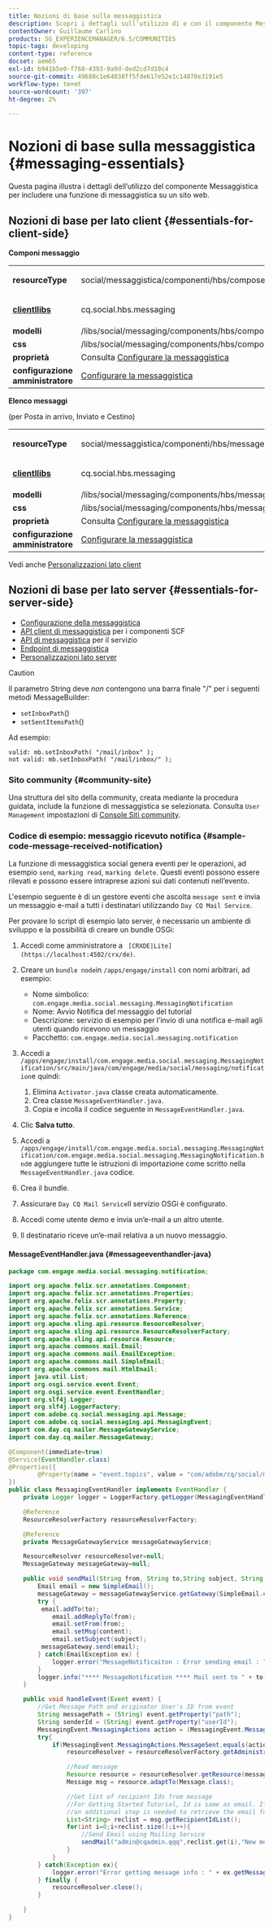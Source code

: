 ```yaml
---
title: Nozioni di base sulla messaggistica
description: Scopri i dettagli sull’utilizzo di e con il componente Messaggistica per includere una funzione di messaggistica su un sito web.
contentOwner: Guillaume Carlino
products: SG_EXPERIENCEMANAGER/6.5/COMMUNITIES
topic-tags: developing
content-type: reference
docset: aem65
exl-id: b941b5e0-f768-4393-9a9d-ded2cd7d10c4
source-git-commit: 49688c1e64038ff5fde617e52e1c14878e3191e5
workflow-type: tm+mt
source-wordcount: '397'
ht-degree: 2%

---
```


# Nozioni di base sulla messaggistica {#messaging-essentials}

Questa pagina illustra i dettagli dell’utilizzo del componente Messaggistica per includere una funzione di messaggistica su un sito web.

## Nozioni di base per lato client {#essentials-for-client-side}

**Componi messaggio**

<table>
 <tbody>
  <tr>
   <td> <strong>resourceType</strong></td>
   <td><p>social/messaggistica/componenti/hbs/composemessage</p> </td>
  </tr>
  <tr>
   <td> <a href="/help/communities/client-customize.md#clientlibs-for-scf" target="_blank"><strong>clientllibs</strong></a></td>
   <td><p>cq.social.hbs.messaging</p> </td>
  </tr>
  <tr>
   <td> <strong>modelli</strong></td>
   <td>/libs/social/messaging/components/hbs/composemessage/composemessage.hbs</td>
  </tr>
  <tr>
   <td><strong>css</strong></td>
   <td>/libs/social/messaging/components/hbs/composemessage/clientlibs/composemessage.css</td>
  </tr>
  <tr>
   <td><strong>proprietà</strong></td>
   <td>Consulta <a href="/help/communities/configure-messaging.md" target="_blank">Configurare la messaggistica</a></td>
  </tr>
  <tr>
   <td><strong>configurazione amministratore</strong></td>
   <td><a href="/help/communities/messaging.md">Configurare la messaggistica</a></td>
  </tr>
 </tbody>
</table>

**Elenco messaggi**

(per Posta in arrivo, Inviato e Cestino)

<table>
 <tbody>
  <tr>
   <td> <strong>resourceType</strong></td>
   <td><p>social/messaggistica/componenti/hbs/messagebox</p> </td>
  </tr>
  <tr>
   <td> <a href="/help/communities/client-customize.md#clientlibs-for-scf" target="_blank"><strong>clientllibs</strong></a></td>
   <td><p>cq.social.hbs.messaging</p> </td>
  </tr>
  <tr>
   <td> <strong>modelli</strong></td>
   <td>/libs/social/messaging/components/hbs/messagebox/messagebox.hbs</td>
  </tr>
  <tr>
   <td><strong>css</strong></td>
   <td>/libs/social/messaging/components/hbs/messagebox/clientlibs/messagebox.css</td>
  </tr>
  <tr>
   <td><strong>proprietà</strong></td>
   <td>Consulta <a href="/help/communities/configure-messaging.md" target="_blank">Configurare la messaggistica</a></td>
  </tr>
  <tr>
   <td><strong>configurazione amministratore</strong></td>
   <td><a href="/help/communities/messaging.md" target="_blank">Configurare la messaggistica</a></td>
  </tr>
 </tbody>
</table>

Vedi anche [Personalizzazioni lato client](/help/communities/client-customize.md)

## Nozioni di base per lato server {#essentials-for-server-side}

* [Configurazione della messaggistica](/help/communities/configure-messaging.md)
* [API client di messaggistica](https://developer.adobe.com/experience-manager/reference-materials/6-5/javadoc/com/adobe/cq/social/messaging/client/api/package-summary.html) per i componenti SCF
* [API di messaggistica](https://developer.adobe.com/experience-manager/reference-materials/6-5/javadoc/com/adobe/cq/social/messaging/api/package-summary.html) per il servizio
* [Endpoint di messaggistica](https://developer.adobe.com/experience-manager/reference-materials/6-5/javadoc/com/adobe/cq/social/messaging/client/endpoints/package-summary.html)
* [Personalizzazioni lato server](/help/communities/server-customize.md)

>[!CAUTION]
>
>Il parametro String deve *non* contengono una barra finale &quot;/&quot; per i seguenti metodi MessageBuilder:
>
>* `setInboxPath`()
>* `setSentItemsPath`()
>
>Ad esempio:
>
>```
>valid: mb.setInboxPath( "/mail/inbox" );
> not valid: mb.setInboxPath( "/mail/inbox/" );
>```

### Sito community {#community-site}

Una struttura del sito della community, creata mediante la procedura guidata, include la funzione di messaggistica se selezionata. Consulta `User Management` impostazioni di [Console Siti community](/help/communities/sites-console.md#user-management).

### Codice di esempio: messaggio ricevuto notifica {#sample-code-message-received-notification}

La funzione di messaggistica social genera eventi per le operazioni, ad esempio `send`, `marking read`, `marking delete`. Questi eventi possono essere rilevati e possono essere intraprese azioni sui dati contenuti nell’evento.

L&#39;esempio seguente è di un gestore eventi che ascolta `message sent` e invia un messaggio e-mail a tutti i destinatari utilizzando `Day CQ Mail Service`.

Per provare lo script di esempio lato server, è necessario un ambiente di sviluppo e la possibilità di creare un bundle OSGi:

1. Accedi come amministratore a ` [CRXDE|Lite](https://localhost:4502/crx/de)`.
1. Creare un `bundle node`in `/apps/engage/install` con nomi arbitrari, ad esempio:

   * Nome simbolico: `com.engage.media.social.messaging.MessagingNotification`
   * Nome: Avvio Notifica del messaggio del tutorial
   * Descrizione: servizio di esempio per l’invio di una notifica e-mail agli utenti quando ricevono un messaggio
   * Pacchetto: `com.engage.media.social.messaging.notification`

1. Accedi a `/apps/engage/install/com.engage.media.social.messaging.MessagingNotification/src/main/java/com/engage/media/social/messaging/notification`e quindi:

   1. Elimina `Activator.java` classe creata automaticamente.
   1. Crea classe `MessageEventHandler.java`.
   1. Copia e incolla il codice seguente in `MessageEventHandler.java`.

1. Clic **Salva tutto**.
1. Accedi a `/apps/engage/install/com.engage.media.social.messaging.MessagingNotification/com.engage.media.social.messaging.MessagingNotification.bnd`e aggiungere tutte le istruzioni di importazione come scritto nella `MessageEventHandler.java` codice.
1. Crea il bundle.
1. Assicurare `Day CQ Mail Service`Il servizio OSGi è configurato.
1. Accedi come utente demo e invia un’e-mail a un altro utente.
1. Il destinatario riceve un’e-mail relativa a un nuovo messaggio.

#### MessageEventHandler.java {#messageeventhandler-java}

```java
package com.engage.media.social.messaging.notification;

import org.apache.felix.scr.annotations.Component;
import org.apache.felix.scr.annotations.Properties;
import org.apache.felix.scr.annotations.Property;
import org.apache.felix.scr.annotations.Service;
import org.apache.felix.scr.annotations.Reference;
import org.apache.sling.api.resource.ResourceResolver;
import org.apache.sling.api.resource.ResourceResolverFactory;
import org.apache.sling.api.resource.Resource;
import org.apache.commons.mail.Email;
import org.apache.commons.mail.EmailException;
import org.apache.commons.mail.SimpleEmail;
import org.apache.commons.mail.HtmlEmail;
import java.util.List;
import org.osgi.service.event.Event;
import org.osgi.service.event.EventHandler;
import org.slf4j.Logger;
import org.slf4j.LoggerFactory;
import com.adobe.cq.social.messaging.api.Message;
import com.adobe.cq.social.messaging.api.MessagingEvent;
import com.day.cq.mailer.MessageGatewayService;
import com.day.cq.mailer.MessageGateway;

@Component(immediate=true)
@Service(EventHandler.class)
@Properties({
        @Property(name = "event.topics", value = "com/adobe/cq/social/message")
})
public class MessagingEventHandler implements EventHandler {
    private Logger logger = LoggerFactory.getLogger(MessagingEventHandler.class);

    @Reference
    ResourceResolverFactory resourceResolverFactory;

    @Reference
    private MessageGatewayService messageGatewayService;

    ResourceResolver resourceResolver=null;
    MessageGateway messageGateway=null;

    public void sendMail(String from, String to,String subject, String content){
        Email email = new SimpleEmail();
        messageGateway = messageGatewayService.getGateway(SimpleEmail.class);
        try {
         email.addTo(to);
            email.addReplyTo(from);
            email.setFrom(from);
            email.setMsg(content);
            email.setSubject(subject);
         messageGateway.send(email);
        } catch(EmailException ex) {
            logger.error("MessageNotificaiton : Error sending email : "+ex.getMessage());
        }
        logger.info("**** MessageNotification **** Mail sent to " + to);
    }

    public void handleEvent(Event event) {
        //Get Message Path and originator User's ID from event
        String messagePath = (String) event.getProperty("path");
        String senderId = (String) event.getProperty("userId");
        MessagingEvent.MessagingActions action = (MessagingEvent.MessagingActions) event.getProperty("action");
        try{
            if(MessagingEvent.MessagingActions.MessageSent.equals(action)){
                resourceResolver = resourceResolverFactory.getAdministrativeResourceResolver(null);

                //Read message
                Resource resource = resourceResolver.getResource(messagePath);
                Message msg = resource.adaptTo(Message.class);

                //Get list of recipient Ids from message
                //For Getting Started Tutorial, Id is same as email. If that is not the case in your site,
                //an additional step is needed to retrieve the email for the Id
                List<String> reclist = msg.getRecipientIdList();
                for(int i=0;i<reclist.size();i++){
                    //Send Email using Mailing Service
                    sendMail("admin@cqadmin.qqq",reclist.get(i),"New message on Getting Started Tutorial", "Hi\nYou have received a new message from  " +  senderId + ". To read it, sign in to Getting Started Tutorial.\n\n-Engage Admin");
                }
            }
        } catch(Exception ex){
            logger.error("Error getting message info : " + ex.getMessage());
        } finally {
            resourceResolver.close();
        }

    }
}
```

